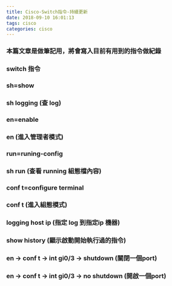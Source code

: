 ```yaml
---
title: Cisco-Switch指令-持續更新
date: 2018-09-10 16:01:13
tags: cisco
categories: cisco
---
```


### 本篇文章是做筆記用，將會寫入目前有用到的指令做紀錄

<!-- more -->

### switch 指令

### sh=show

### sh logging (查 log)

### en=enable

### en (進入管理者模式)

### run=runing-config

### sh run (查看 running 組態檔內容)

### conf t=configure terminal

### conf t (進入組態模式)

### logging host ip (指定 log 到指定ip 機器)

### show  history (顯示啟動開始執行過的指令)

### en → conf t → int gi0/3 → shutdown (關閉一個port)

### en → conf t → int gi0/3 → no shutdown (開啟一個port)